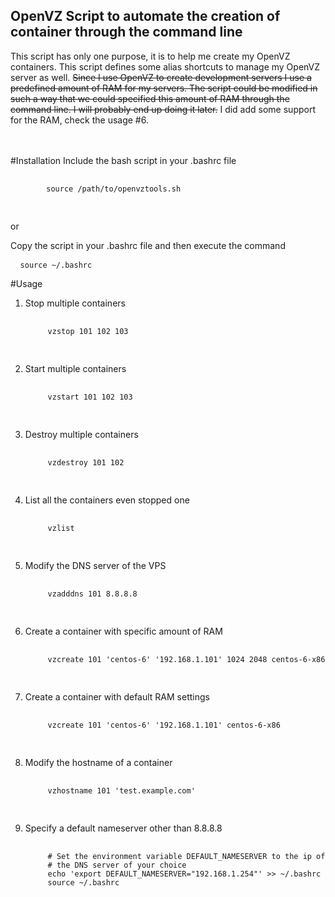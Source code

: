 OpenVZ Script to automate the creation of container through the command line
----------------------------------------------------------------------------

This script has only one purpose, it is to help me create my OpenVZ containers.
This script defines some alias shortcuts to manage my OpenVZ server as well.
<del>Since I use OpenVZ to create development servers I use a predefined amount of RAM
for my servers. The script could be modified in such a way that we could specified
this amount of RAM through the command line. I will probably end up doing it later.</del>
I did add some support for the RAM, check the usage #6.


<br />
<br />
#Installation
Include the bash script in your .bashrc file
    <pre>
        <code>
        source /path/to/openvztools.sh
        </code>
    </pre>

or 

Copy the script in your .bashrc file and then execute the command
    <pre>
        <code>
        source ~/.bashrc
        </code>
    </pre>

#Usage
1. Stop multiple containers
    <pre>
        <code>
        vzstop 101 102 103
        </code>
    </pre>
    
2. Start multiple containers
    <pre>
        <code>
        vzstart 101 102 103
        </code>
    </pre>
    
3. Destroy multiple containers
    <pre>
        <code>
        vzdestroy 101 102
        </code>
    </pre>
    
4. List all the containers even stopped one
    <pre>
        <code>
        vzlist
        </code>
    </pre>
    
5. Modify the DNS server of the VPS
    <pre>
        <code>
        vzadddns 101 8.8.8.8
        </code>
    </pre>
    
6. Create a container with specific amount of RAM
    <pre>
        <code>
        vzcreate 101 'centos-6' '192.168.1.101' 1024 2048 centos-6-x86
        </code>
    </pre>
    
7. Create a container with default RAM settings
    <pre>
        <code>
        vzcreate 101 'centos-6' '192.168.1.101' centos-6-x86
        </code>
    </pre>
    
8. Modify the hostname of a container
    <pre>
        <code>
        vzhostname 101 'test.example.com'
        </code>
    </pre>

9. Specify a default nameserver other than 8.8.8.8
    <pre>
        <code>
        # Set the environment variable DEFAULT_NAMESERVER to the ip of
        # the DNS server of your choice
        echo 'export DEFAULT_NAMESERVER="192.168.1.254"' >> ~/.bashrc
        source ~/.bashrc
        </code>
    </pre>
